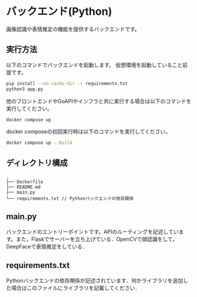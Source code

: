 # バックエンド(Python)
画像認識や表情推定の機能を提供するバックエンドです。

## 実行方法
以下のコマンドでバックエンドを起動します。
仮想環境を起動していること前提です。
```bash
pip install --no-cache-dir -r requirements.txt
python3 app.py
```
他のフロントエンドやGoAPIやインフラと共に実行する場合は以下のコマンドを実行してください。
```bash
docker compose up
```
docker composeの初回実行時は以下のコマンドを実行してください。
```bash
docker compose up --build
```
## ディレクトリ構成
```
.
├── Dockerfile
├── README.md
├── main.py
└── requirements.txt // Pythonバックエンドの依存関係
```
## main.py
バックエンドのエントリーポイントです。APIのルーティングを記述しています。また，Flaskでサーバーを立ち上げている．OpenCVで顔認識をして，DeepFaceで表情推定をしている．

## requirements.txt
Pythonバックエンドの依存関係が記述されています．何かライブラリを追加した場合はこのファイルにライブラリを記載してください．
